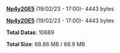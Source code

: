 [**Np4y2GE5**](/data/Np4y2GE5.txt) (19/02/23 - 17:00)- 4443 bytes

[**Np4y2GE5**](/data/Np4y2GE5.txt) (19/02/23 - 17:00)- 4443 bytes

**Total Datas**: 10689

**Total Size**: 68.86 MB / 68.9 MB